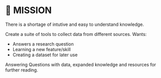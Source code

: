 # 🚀 MISSION
There is a shortage of intutive and easy to understand knowledge.

Create a suite of tools to collect data from different sources.
Wants:
- Answers a research question
- Learning a new feature/skill
- Creating a dataset for later use

Answering Questions with data, expanded knowledge and resources for further reading.
